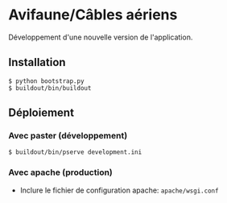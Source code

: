 # Avifaune/Câbles aériens

Développement d'une nouvelle version de l'application.

## Installation

```console
$ python bootstrap.py
$ buildout/bin/buildout
```

## Déploiement

### Avec paster (développement)

```console
$ buildout/bin/pserve development.ini
```

### Avec apache (production)

 - Inclure le fichier de configuration apache: `apache/wsgi.conf`
